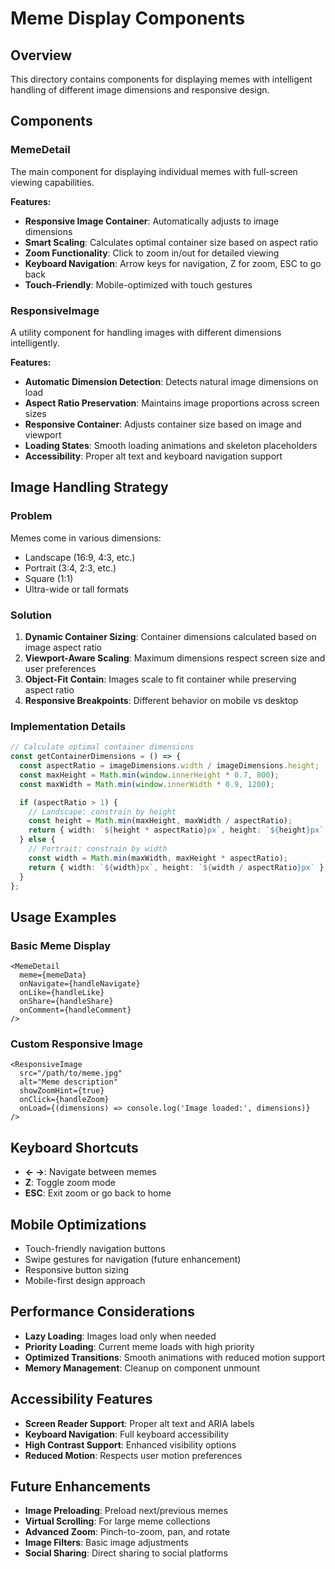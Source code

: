 # Meme Display Components

## Overview

This directory contains components for displaying memes with intelligent handling of different image dimensions and responsive design.

## Components

### MemeDetail
The main component for displaying individual memes with full-screen viewing capabilities.

**Features:**
- **Responsive Image Container**: Automatically adjusts to image dimensions
- **Smart Scaling**: Calculates optimal container size based on aspect ratio
- **Zoom Functionality**: Click to zoom in/out for detailed viewing
- **Keyboard Navigation**: Arrow keys for navigation, Z for zoom, ESC to go back
- **Touch-Friendly**: Mobile-optimized with touch gestures

### ResponsiveImage
A utility component for handling images with different dimensions intelligently.

**Features:**
- **Automatic Dimension Detection**: Detects natural image dimensions on load
- **Aspect Ratio Preservation**: Maintains image proportions across screen sizes
- **Responsive Container**: Adjusts container size based on image and viewport
- **Loading States**: Smooth loading animations and skeleton placeholders
- **Accessibility**: Proper alt text and keyboard navigation support

## Image Handling Strategy

### Problem
Memes come in various dimensions:
- Landscape (16:9, 4:3, etc.)
- Portrait (3:4, 2:3, etc.)
- Square (1:1)
- Ultra-wide or tall formats

### Solution
1. **Dynamic Container Sizing**: Container dimensions calculated based on image aspect ratio
2. **Viewport-Aware Scaling**: Maximum dimensions respect screen size and user preferences
3. **Object-Fit Contain**: Images scale to fit container while preserving aspect ratio
4. **Responsive Breakpoints**: Different behavior on mobile vs desktop

### Implementation Details

```typescript
// Calculate optimal container dimensions
const getContainerDimensions = () => {
  const aspectRatio = imageDimensions.width / imageDimensions.height;
  const maxHeight = Math.min(window.innerHeight * 0.7, 800);
  const maxWidth = Math.min(window.innerWidth * 0.9, 1200);

  if (aspectRatio > 1) {
    // Landscape: constrain by height
    const height = Math.min(maxHeight, maxWidth / aspectRatio);
    return { width: `${height * aspectRatio}px`, height: `${height}px` };
  } else {
    // Portrait: constrain by width
    const width = Math.min(maxWidth, maxHeight * aspectRatio);
    return { width: `${width}px`, height: `${width / aspectRatio}px` };
  }
};
```

## Usage Examples

### Basic Meme Display
```tsx
<MemeDetail
  meme={memeData}
  onNavigate={handleNavigate}
  onLike={handleLike}
  onShare={handleShare}
  onComment={handleComment}
/>
```

### Custom Responsive Image
```tsx
<ResponsiveImage
  src="/path/to/meme.jpg"
  alt="Meme description"
  showZoomHint={true}
  onClick={handleZoom}
  onLoad={(dimensions) => console.log('Image loaded:', dimensions)}
/>
```

## Keyboard Shortcuts

- **← →**: Navigate between memes
- **Z**: Toggle zoom mode
- **ESC**: Exit zoom or go back to home

## Mobile Optimizations

- Touch-friendly navigation buttons
- Swipe gestures for navigation (future enhancement)
- Responsive button sizing
- Mobile-first design approach

## Performance Considerations

- **Lazy Loading**: Images load only when needed
- **Priority Loading**: Current meme loads with high priority
- **Optimized Transitions**: Smooth animations with reduced motion support
- **Memory Management**: Cleanup on component unmount

## Accessibility Features

- **Screen Reader Support**: Proper alt text and ARIA labels
- **Keyboard Navigation**: Full keyboard accessibility
- **High Contrast Support**: Enhanced visibility options
- **Reduced Motion**: Respects user motion preferences

## Future Enhancements

- **Image Preloading**: Preload next/previous memes
- **Virtual Scrolling**: For large meme collections
- **Advanced Zoom**: Pinch-to-zoom, pan, and rotate
- **Image Filters**: Basic image adjustments
- **Social Sharing**: Direct sharing to social platforms
